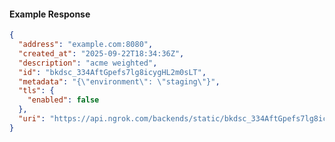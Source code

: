 <!-- Code generated for API Clients. DO NOT EDIT. -->

#### Example Response

```json
{
  "address": "example.com:8080",
  "created_at": "2025-09-22T18:34:36Z",
  "description": "acme weighted",
  "id": "bkdsc_334AftGpefs7lg8icygHL2m0sLT",
  "metadata": "{\"environment\": \"staging\"}",
  "tls": {
    "enabled": false
  },
  "uri": "https://api.ngrok.com/backends/static/bkdsc_334AftGpefs7lg8icygHL2m0sLT"
}
```
